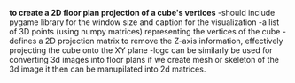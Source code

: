 **to create a 2D floor plan projection of a cube's vertices**
-should include pygame library
  for the window size and caption for the visualization
-a list of 3D points (using numpy matrices) representing the vertices of the cube
-defines a 2D projection matrix to remove the Z-axis information, effectively projecting the cube onto the XY plane
-logc can be similarly be used for converting 3d images into floor plans
  if we create mesh or skeleton of the 3d image it then can be manupilated into 2d matrices.
